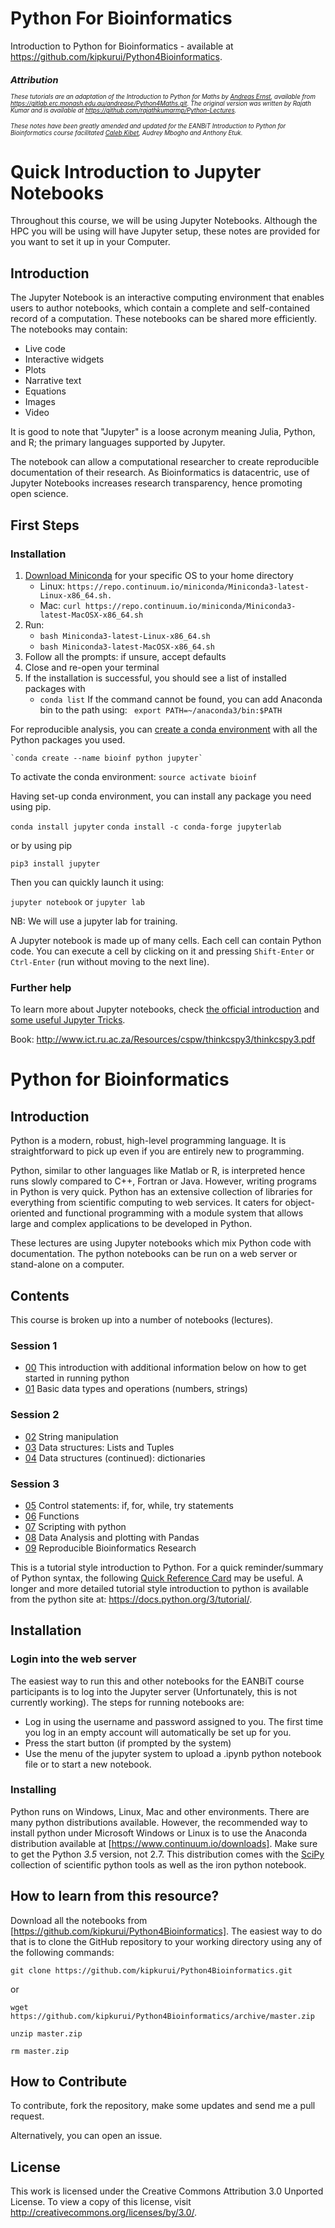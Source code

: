 # Python For Bioinformatics

Introduction to Python for Bioinformatics - available at https://github.com/kipkurui/Python4Bioinformatics.

<small><small><i>

## Attribution
These tutorials are an adaptation of the Introduction to Python for Maths by [Andreas Ernst](http://users.monash.edu.au/~andreas), available from https://gitlab.erc.monash.edu.au/andrease/Python4Maths.git. The original version was written by Rajath Kumar and is available at https://github.com/rajathkumarmp/Python-Lectures.

These notes have been greatly amended and updated for the EANBiT Introduction to Python for Bioinformatics course facilitated [Caleb Kibet](https://twitter.com/calkibet), Audrey Mbogho and Anthony Etuk. 
</small></small></i>

# Quick Introduction to Jupyter Notebooks

Throughout this course, we will be using Jupyter Notebooks. Although the HPC you will be using will have Jupyter setup, these notes are provided for you want to set it up in your Computer. 

## Introduction
The Jupyter Notebook is an interactive computing environment that enables users to author notebooks, which contain a complete and self-contained record of a computation. These notebooks can be shared more efficiently. The notebooks may contain:
* Live code
* Interactive widgets
* Plots
* Narrative text
* Equations
* Images
* Video

It is good to note that "Jupyter" is a loose acronym meaning Julia, Python, and R; the primary languages supported by Jupyter. 

The notebook can allow a computational researcher to create reproducible documentation of their research. As Bioinformatics is datacentric, use of Jupyter Notebooks increases research transparency, hence promoting open science. 

## First Steps

### Installation

1. [Download Miniconda](https://www.anaconda.com/download/) for your specific OS to your home directory
    - Linux: `https://repo.continuum.io/miniconda/Miniconda3-latest-Linux-x86_64.sh.`
    - Mac: `curl https://repo.continuum.io/miniconda/Miniconda3-latest-MacOSX-x86_64.sh`
2. Run:
    - `bash Miniconda3-latest-Linux-x86_64.sh`
    - `bash Miniconda3-latest-MacOSX-x86_64.sh`
3. Follow all the prompts: if unsure, accept defaults
4. Close and re-open your terminal
5. If the installation is successful, you should see a list of installed packages with
    - `conda list`
If the command cannot be found, you can add Anaconda bin to the path using:
    ` export PATH=~/anaconda3/bin:$PATH`

For reproducible analysis, you can [create a conda environment](https://conda.io/docs/user-guide/tasks/manage-environments.html) with all the Python packages you used.

    `conda create --name bioinf python jupyter`
    
To activate the conda environment:
    `source activate bioinf`

Having set-up conda environment, you can install any package you need using pip. 

`conda install jupyter`
`conda install -c conda-forge jupyterlab`

or by using pip

`pip3 install jupyter`

Then you can quickly launch it using:

`jupyter notebook` or `jupyter lab`

NB: We will use a jupyter lab for training. 


A Jupyter notebook is made up of many cells. Each cell can contain Python code. You can execute a cell by clicking on it and pressing `Shift-Enter` or `Ctrl-Enter` (run without moving to the next line). 

### Further help

To learn more about Jupyter notebooks, check [the official introduction](http://nbviewer.jupyter.org/github/jupyter/notebook/blob/master/docs/source/examples/Notebook/Notebook%20Basics.ipynb) and [some useful Jupyter Tricks](https://www.dataquest.io/blog/jupyter-notebook-tips-tricks-shortcuts/). 

Book: http://www.ict.ru.ac.za/Resources/cspw/thinkcspy3/thinkcspy3.pdf

# Python for Bioinformatics

## Introduction

Python is a modern, robust, high-level programming language. It is straightforward to pick up even if you are entirely new to programming. 

Python, similar to other languages like Matlab or R, is interpreted hence runs slowly compared to C++, Fortran or Java. However, writing programs in Python is very quick. Python has an extensive collection of libraries for everything from scientific computing to web services. It caters for object-oriented and functional programming with a module system that allows large and complex applications to be developed in Python. 

These lectures are using Jupyter notebooks which mix Python code with documentation. The python notebooks can be run on a web server or stand-alone on a computer.


## Contents

This course is broken up into a number of notebooks (lectures).
### Session 1
* [00](Intro-to-Python/00.ipynb) This introduction with additional information below on how to get started in running python
* [01](Intro-to-Python/01.ipynb) Basic data types and operations (numbers, strings) 
### Session 2
* [02](Intro-to-Python/02.ipynb) String manipulation 
* [03](Intro-to-Python/03.ipynb) Data structures: Lists and Tuples
* [04](Intro-to-Python/04.ipynb) Data structures (continued): dictionaries

### Session 3
* [05](Intro-to-Python/05.ipynb) Control statements: if, for, while, try statements
* [06](Intro-to-Python/06.ipynb) Functions
* [07](Intro-to-Python/07.ipynb) Scripting with python
* [08](Intro-to-Python/08.ipynb) Data Analysis and plotting with Pandas
* [09](Intro-to-Python/09.ipynb) Reproducible Bioinformatics Research

This is a tutorial style introduction to Python. For a quick reminder/summary of Python syntax, the following [Quick Reference Card](http://www.cs.put.poznan.pl/csobaniec/software/python/py-qrc.html) may be useful. A longer and more detailed tutorial style introduction to python is available from the python site at: https://docs.python.org/3/tutorial/.


## Installation

### Login into the web server
The easiest way to run this and other notebooks for the EANBiT course participants is to log into the Jupyter server (Unfortunately, this is not currently working). The steps for running notebooks are:
* Log in using the username and password assigned to you. The first time you log in an empty account will automatically be set up for you.
* Press the start button (if prompted by the system)
* Use the menu of the jupyter system to upload a .ipynb python notebook file or to start a new notebook.

### Installing 

Python runs on Windows, Linux, Mac and other environments. There are many python distributions available. However, the recommended way to install python under Microsoft Windows or Linux is to use the Anaconda distribution available at [https://www.continuum.io/downloads]. Make sure to get the Python *3.5* version, not 2.7. This distribution comes with the [SciPy](https://www.scipy.org/) collection of scientific python tools as well as the iron python notebook.

## How to learn from this resource?

Download all the notebooks from [https://github.com/kipkurui/Python4Bioinformatics]. The easiest way to do that is to clone the GitHub repository to your working directory using any of the following commands:

    git clone https://github.com/kipkurui/Python4Bioinformatics.git

or

    wget https://github.com/kipkurui/Python4Bioinformatics/archive/master.zip
    
    unzip master.zip
    
    rm master.zip
    

## How to Contribute

To contribute, fork the repository, make some updates and send me a pull request. 

Alternatively, you can open an issue. 

## License
This work is licensed under the Creative Commons Attribution 3.0 Unported License. To view a copy of this license, visit http://creativecommons.org/licenses/by/3.0/.
